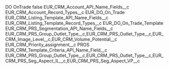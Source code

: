 <?xml version="1.0" encoding="UTF-8"?>
<CustomMetadata xmlns="http://soap.sforce.com/2006/04/metadata" xmlns:xsi="http://www.w3.org/2001/XMLSchema-instance" xmlns:xsd="http://www.w3.org/2001/XMLSchema">
    <label>DO OnTrade</label>
    <protected>false</protected>
    <values>
        <field>EUR_CRM_Account_API_Name_Fields__c</field>
        <value xsi:nil="true"/>
    </values>
    <values>
        <field>EUR_CRM_Account_Record_Types__c</field>
        <value xsi:type="xsd:string">EUR_DO_On_Trade</value>
    </values>
    <values>
        <field>EUR_CRM_Listing_Template_API_Name_Fields__c</field>
        <value xsi:nil="true"/>
    </values>
    <values>
        <field>EUR_CRM_Listing_Template_Record_Types__c</field>
        <value xsi:type="xsd:string">EUR_DO_On_Trade_Template</value>
    </values>
    <values>
        <field>EUR_CRM_PRS_Segmentation_API_Name_Fields__c</field>
        <value xsi:type="xsd:string">EUR_CRM_PRS_Group_Outlet_Type__c,EUR_CRM_PRS_Outlet_Type__c,EUR_CRM_Image_Level__c,EUR_CRM_Volume_Potential__c</value>
    </values>
    <values>
        <field>EUR_CRM_Priority_assignment__c</field>
        <value xsi:type="xsd:string">PROS</value>
    </values>
    <values>
        <field>EUR_CRM_Template_Criteria_API_Name_Field__c</field>
        <value xsi:type="xsd:string">EUR_CRM_PRS_Group_Outlet_Type__c,EUR_CRM_PRS_Outlet_Type__c,EUR_CRM_PRS_Seg_Aspect_IL__c,EUR_CRM_PRS_Seg_Aspect_VP__c</value>
    </values>
</CustomMetadata>
